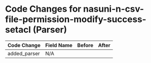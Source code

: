 # Code Changes for nasuni-n-csv-file-permission-modify-success-setacl (Parser)

| Code Change | Field Name | Before | After |
|-------------|------------|--------|-------|
| added_parser | N/A |  |  |